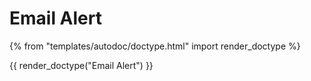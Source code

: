 # Email Alert

{% from "templates/autodoc/doctype.html" import render_doctype %}

{{ render_doctype("Email Alert") }}

<!-- jinja --><!-- static -->
